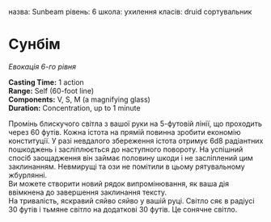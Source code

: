 назва: Sunbeam рівень: 6 школа: ухилення класів: druid сортувальник

# Сунбім
_Евокація 6-го рівня_

**Casting Time:** 1 action    
**Range:** Self (60-foot line)    
**Components:** V, S, M (a magnifying glass)    
**Duration:** Concentration, up to 1 minute

Промінь блискучого світла з вашої руки на 5-футовій лінії, що проходить через 60 футів. Кожна істота на прямій повинна зробити економію конституції. У разі невдалого збереження істота отримує 6d8 радіантних пошкоджень і засліплюється до наступного повороту. На успішний спосіб заощадження він займає половину шкоди і не засліплений цим заклинанням. Невмирущі та ози не помітили в цьому рятувальному жбурлянні.    
Ви можете створити новий рядок випромінювання, як ваша дія ввімкнена до завершення заклинання тексту.    
На тривалість, яскравий сяйво сяйво у вашій руці. Світло сяє в радіусі 30 футів і тьмяне світло на додаткові 30 футів. Це сонячне світло. 